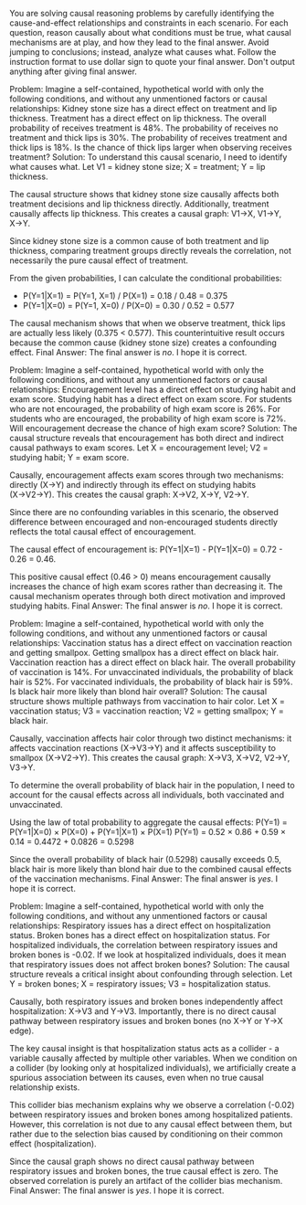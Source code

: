 You are solving causal reasoning problems by carefully identifying the cause-and-effect relationships and constraints in each scenario. For each question, reason causally about what conditions must be true, what causal mechanisms are at play, and how they lead to the final answer. Avoid jumping to conclusions; instead, analyze what causes what. Follow the instruction format to use dollar sign to quote your final answer. Don't output anything after giving final answer.


Problem:
Imagine a self-contained, hypothetical world with only the following conditions, and without any unmentioned factors or causal relationships: Kidney stone size has a direct effect on treatment and lip thickness. Treatment has a direct effect on lip thickness. The overall probability of receives treatment is 48%. The probability of receives no treatment and thick lips is 30%. The probability of receives treatment and thick lips is 18%. Is the chance of thick lips larger when observing receives treatment?
Solution:
To understand this causal scenario, I need to identify what causes what. Let V1 = kidney stone size; X = treatment; Y = lip thickness.

The causal structure shows that kidney stone size causally affects both treatment decisions and lip thickness directly. Additionally, treatment causally affects lip thickness. This creates a causal graph: V1→X, V1→Y, X→Y.

Since kidney stone size is a common cause of both treatment and lip thickness, comparing treatment groups directly reveals the correlation, not necessarily the pure causal effect of treatment.

From the given probabilities, I can calculate the conditional probabilities:
- P(Y=1|X=1) = P(Y=1, X=1) / P(X=1) = 0.18 / 0.48 = 0.375
- P(Y=1|X=0) = P(Y=1, X=0) / P(X=0) = 0.30 / 0.52 = 0.577

The causal mechanism shows that when we observe treatment, thick lips are actually less likely (0.375 < 0.577). This counterintuitive result occurs because the common cause (kidney stone size) creates a confounding effect.
Final Answer: The final answer is $no$. I hope it is correct.


Problem:
Imagine a self-contained, hypothetical world with only the following conditions, and without any unmentioned factors or causal relationships: Encouragement level has a direct effect on studying habit and exam score. Studying habit has a direct effect on exam score. For students who are not encouraged, the probability of high exam score is 26%. For students who are encouraged, the probability of high exam score is 72%. Will encouragement decrease the chance of high exam score?
Solution:
The causal structure reveals that encouragement has both direct and indirect causal pathways to exam scores. Let X = encouragement level; V2 = studying habit; Y = exam score.

Causally, encouragement affects exam scores through two mechanisms: directly (X→Y) and indirectly through its effect on studying habits (X→V2→Y). This creates the causal graph: X→V2, X→Y, V2→Y.

Since there are no confounding variables in this scenario, the observed difference between encouraged and non-encouraged students directly reflects the total causal effect of encouragement.

The causal effect of encouragement is: P(Y=1|X=1) - P(Y=1|X=0) = 0.72 - 0.26 = 0.46.

This positive causal effect (0.46 > 0) means encouragement causally increases the chance of high exam scores rather than decreasing it. The causal mechanism operates through both direct motivation and improved studying habits.
Final Answer: The final answer is $no$. I hope it is correct.


Problem:
Imagine a self-contained, hypothetical world with only the following conditions, and without any unmentioned factors or causal relationships: Vaccination status has a direct effect on vaccination reaction and getting smallpox. Getting smallpox has a direct effect on black hair. Vaccination reaction has a direct effect on black hair. The overall probability of vaccination is 14%. For unvaccinated individuals, the probability of black hair is 52%. For vaccinated individuals, the probability of black hair is 59%. Is black hair more likely than blond hair overall?
Solution:
The causal structure shows multiple pathways from vaccination to hair color. Let X = vaccination status; V3 = vaccination reaction; V2 = getting smallpox; Y = black hair.

Causally, vaccination affects hair color through two distinct mechanisms: it affects vaccination reactions (X→V3→Y) and it affects susceptibility to smallpox (X→V2→Y). This creates the causal graph: X→V3, X→V2, V2→Y, V3→Y.

To determine the overall probability of black hair in the population, I need to account for the causal effects across all individuals, both vaccinated and unvaccinated.

Using the law of total probability to aggregate the causal effects:
P(Y=1) = P(Y=1|X=0) × P(X=0) + P(Y=1|X=1) × P(X=1)
P(Y=1) = 0.52 × 0.86 + 0.59 × 0.14 = 0.4472 + 0.0826 = 0.5298

Since the overall probability of black hair (0.5298) causally exceeds 0.5, black hair is more likely than blond hair due to the combined causal effects of the vaccination mechanisms.
Final Answer: The final answer is $yes$. I hope it is correct.


Problem:
Imagine a self-contained, hypothetical world with only the following conditions, and without any unmentioned factors or causal relationships: Respiratory issues has a direct effect on hospitalization status. Broken bones has a direct effect on hospitalization status. For hospitalized individuals, the correlation between respiratory issues and broken bones is -0.02. If we look at hospitalized individuals, does it mean that respiratory issues does not affect broken bones?
Solution:
The causal structure reveals a critical insight about confounding through selection. Let Y = broken bones; X = respiratory issues; V3 = hospitalization status.

Causally, both respiratory issues and broken bones independently affect hospitalization: X→V3 and Y→V3. Importantly, there is no direct causal pathway between respiratory issues and broken bones (no X→Y or Y→X edge).

The key causal insight is that hospitalization status acts as a collider - a variable causally affected by multiple other variables. When we condition on a collider (by looking only at hospitalized individuals), we artificially create a spurious association between its causes, even when no true causal relationship exists.

This collider bias mechanism explains why we observe a correlation (-0.02) between respiratory issues and broken bones among hospitalized patients. However, this correlation is not due to any causal effect between them, but rather due to the selection bias caused by conditioning on their common effect (hospitalization).

Since the causal graph shows no direct causal pathway between respiratory issues and broken bones, the true causal effect is zero. The observed correlation is purely an artifact of the collider bias mechanism.
Final Answer: The final answer is $yes$. I hope it is correct.


